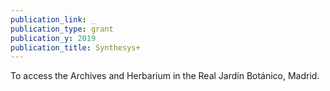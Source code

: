 ```yaml
---
publication_link: _
publication_type: grant
publication_y: 2019
publication_title: Synthesys+
---
```

To access the Archives and Herbarium in the Real Jardín Botánico, Madrid.